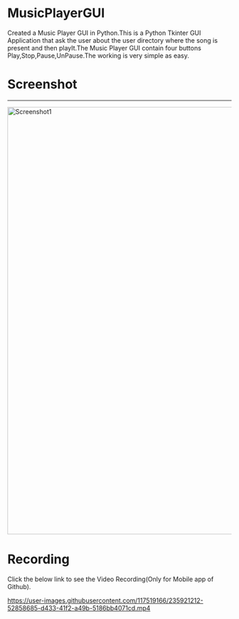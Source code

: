 # MusicPlayerGUI
Created a Music Player GUI in Python.This is a Python Tkinter GUI Application that ask the user about the user directory where the song is present and then playIt.The Music Player GUI contain four buttons Play,Stop,Pause,UnPause.The working is very simple as easy.

# Screenshot
<hr>
<img width="960" alt="Screenshot1" src="https://user-images.githubusercontent.com/117519166/235916719-a10c720d-7d2b-485e-bf30-404a07c838bb.png">

# Recording
Click the below link to see the Video Recording(Only for Mobile app of Github).

https://user-images.githubusercontent.com/117519166/235921212-52858685-d433-41f2-a49b-5186bb4071cd.mp4


